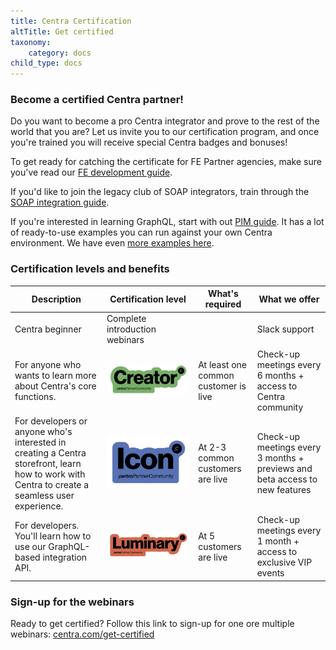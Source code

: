 ```yaml
---
title: Centra Certification
altTitle: Get certified
taxonomy:
    category: docs
child_type: docs
---
```


### Become a certified Centra partner!

Do you want to become a pro Centra integrator and prove to the rest of the world that you are? Let us invite you to our certification program, and once you're trained you will receive special Centra badges and bonuses!

To get ready for catching the certificate for FE Partner agencies, make sure you've read our [FE development guide](/fe-development/fe-elements).

If you'd like to join the legacy club of SOAP integrators, train through the [SOAP integration guide](/guides/erp-integration).

If you're interested in learning GraphQL, start with out [PIM guide](/guides/pim-gql-integration). It has a lot of ready-to-use examples you can run against your own Centra environment. We have even [more examples here](/api-references/graphql-integration-api/examples).

### Certification levels and benefits

| **Description** | **Certification level** | **What's required** | **What we offer** |
| --- | --- | --- | --- |
| Centra beginner | Complete introduction webinars || Slack support |
| For anyone who wants to learn more about Centra's core functions. | ![](cert-lvl-1.png) | At least one common customer is live | Check-up meetings every 6 months + access to Centra community |
| For developers or anyone who's interested in creating a Centra storefront, learn how to work with Centra to create a seamless user experience. | ![](cert-lvl-2.png) | At 2-3 common customers are live | Check-up meetings every 3 months + previews and beta access to new features |
For developers. You'll learn how to use our GraphQL-based integration API.| ![](cert-lvl-3.png) | At 5 customers are live | Check-up meetings every 1 month + access to exclusive VIP events |

### Sign-up for the webinars

Ready to get certified? Follow this link to sign-up for one ore multiple webinars: [centra.com/get-certified](https://centra.com/get-certified)
